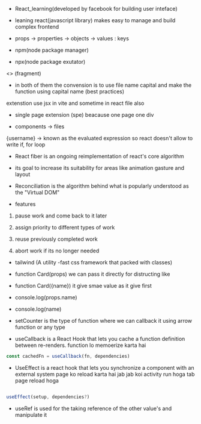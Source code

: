 - React_learning(developed by facebook for building user inteface)

- leaning react(javascript library) makes easy to manage and build complex frontend

- props -> properties -> objects -> values : keys



- npm(node package manager)
- npx(node package exutator)

<> (fragment)

- in both of them the convension is to use file name capital and make the function using capital name (best practices)

extenstion use jsx in vite and sometime in react file also

- single page extension (spe) beacause  one page one div 

- components -> files

{username} -> known as the evaluated expression so react doesn't allow to write if, for loop 

- React fiber is an ongoing reimplementation of react's core algorithm
- its goal to increase its suitability for areas like animation gasture and layout

- Reconciliation 
 is the algorithm behind what is popularly understood as the "Virtual DOM"

 - features

 1. pause work and come back to it later

 2. assign priority to different types of work

 3. reuse previously completed work 

 4. abort work if its no longer needed

 - tailwind (A utility -fast css framework that packed with classes)

 - function Card(props) we can pass it directly for distructing like
 
 - function Card({name}) it give smae value as it give first
 - console.log(props.name) 

 - console.log(name) 


- setCounter is the type of function 
where we can callback it  using arrow function or any type


- useCallback is a React Hook that lets you cache a function definition between re-renders.
function lo memoerize karta hai

``` javascript
const cachedFn = useCallback(fn, dependencies)

````
- UseEffect is a react hook that lets you synchronize a component with an external system
page ko reload karta hai jab jab koi activity run hoga tab page reload hoga 
```javascript 

useEffect(setup, dependencies?)

```

- useRef is used for the taking reference of the other value's and manipulate it 